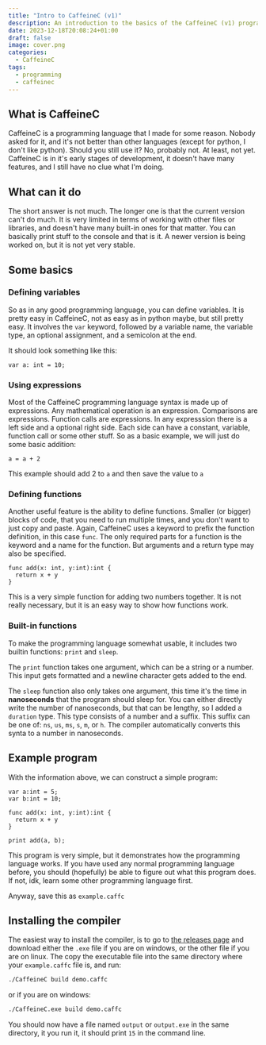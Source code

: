 ```yaml
---
title: "Intro to CaffeineC (v1)"
description: An introduction to the basics of the CaffeineC (v1) programming language
date: 2023-12-18T20:08:24+01:00
draft: false
image: cover.png
categories:
  - CaffeineC
tags:
  - programming
  - caffeinec
---
```


## What is CaffeineC
CaffeineC is a programming language that I made for some reason. Nobody asked for it, and it's not better than other languages (except for python, I don't like python).
Should you still use it? No, probably not. At least, not yet. CaffeineC is in it's early stages of development, it doesn't have many features, and I still have 
no clue what I'm doing.

## What can it do
The short answer is not much. The longer one is that the current version can't do much. It is very limited in terms of working with other files or libraries, 
and doesn't have many built-in ones for that matter. You can basically print stuff to the console and that is it. A newer version is being worked on, 
but it is not yet very stable.

## Some basics
### Defining variables
So as in any good programming language, you can define variables. It is pretty easy in CaffeineC, not as easy as in python maybe, but still pretty easy.
It involves the `var` keyword, followed by a variable name, the variable type, an optional assignment, and a semicolon at the end.

It should look something like this:
```cffc
var a: int = 10;
```
### Using expressions
Most of the CaffeineC programming language syntax is made up of expressions. Any mathematical operation is an expression. Comparisons are expressions. Function calls are 
expressions. In any expresssion there is a left side and a optional right side. Each side can have a constant, variable, function call or some other stuff. So as a basic example, we will just do some basic addition:
```cffc
a = a + 2
```
This example should add 2 to `a` and then save the value to `a`
### Defining functions
Another useful feature is the ability to define functions. Smaller (or bigger) blocks of code, that you need to run multiple times, and you don't want to just copy and paste.
Again, CaffeineC uses a keyword to prefix the function definition, in this case `func`. The only required parts for a function is the keyword and a name for the function.
But arguments and a return type may also be specified.

```cffc
func add(x: int, y:int):int {
  return x + y
}
```
This is a very simple function for adding two numbers together. It is not really necessary, but it is an easy way to show how functions work.
### Built-in functions
To make the programming language somewhat usable, it includes two builtin functions: `print` and `sleep`.

The `print` function takes one argument, which can be a string or a number. This input gets formatted and a newline character gets added to the end.

The `sleep` function also only takes one argument, this time it's the time in **nanoseconds** that the program should sleep for. You can either directly write 
the number of nanoseconds, but that can be lengthy, so I added a `duration` type. This type consists of a number and a suffix. This suffix can be one of: 
`ns`, `us`, `ms`, `s`, `m`, or `h`. The compiler automatically converts this synta to a number in nanoseconds.
## Example program
With the information above, we can construct a simple program:
```cffc
var a:int = 5;
var b:int = 10;

func add(x: int, y:int):int {
  return x + y
}

print add(a, b);
```
This program is very simple, but it demonstrates how the programming language works. If you have used any normal programming language before, you should (hopefully) 
be able to figure out what this program does. If not, idk, learn some other programming language first.

Anyway, save this as `example.caffc`
## Installing the compiler
The easiest way to install the compiler, is to go to [the releases page](https://github.com/vyPal/CaffeineC/releases/tag/v0.0.2) and download either the `.exe` file 
if you are on windows, or the other file if you are on linux. The copy the executable file into the same directory where your `example.caffc` file is, and run:
```bash
./CaffeineC build demo.caffc
```
or if you are on windows:
```bash
./CaffeineC.exe build demo.caffc
```
You should now have a file named `output` or `output.exe` in the same directory, it you run it, it should print `15` in the command line.
